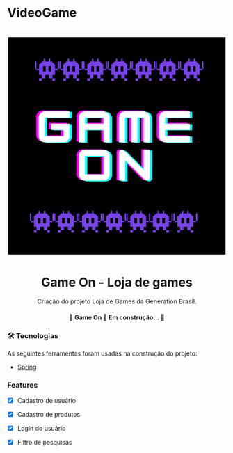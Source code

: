 # VideoGame

<h1 align="center">
  <img alt="Logo" title="#Logo" src="certificate (1).png" />
</h1>

<h1 align="center">Game On - Loja de games</h1>
<p align="center">Criação do projeto Loja de Games da Generation Brasil.</p>

<h4 align="center"> 
	🚧  Game On 🚀 Em construção...  🚧
</h4>

### 🛠 Tecnologias

As seguintes ferramentas foram usadas na construção do projeto:

- [Spring](https://start.spring.io/)

### Features

- [x] Cadastro de usuário
- [x] Cadastro de produtos
- [x] Login do usuário
- [x] Filtro de pesquisas 

